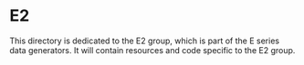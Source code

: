 # E2

This directory is dedicated to the E2 group, which is part of the E series data generators. It will contain resources and code specific to the E2 group.
